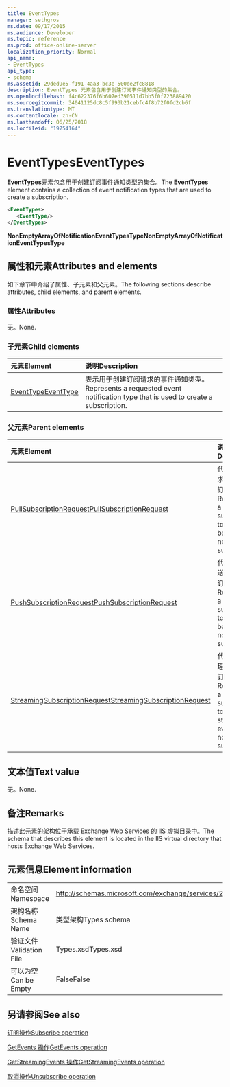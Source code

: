 ```yaml
---
title: EventTypes
manager: sethgros
ms.date: 09/17/2015
ms.audience: Developer
ms.topic: reference
ms.prod: office-online-server
localization_priority: Normal
api_name:
- EventTypes
api_type:
- schema
ms.assetid: 29ded9e5-f191-4aa3-bc3e-500de2fc8818
description: EventTypes 元素包含用于创建订阅事件通知类型的集合。
ms.openlocfilehash: f4c622376f6b607ed390511d7bb5f0f723889420
ms.sourcegitcommit: 34041125dc8c5f993b21cebfc4f8b72f0fd2cb6f
ms.translationtype: MT
ms.contentlocale: zh-CN
ms.lasthandoff: 06/25/2018
ms.locfileid: "19754164"
---
```

# <a name="eventtypes"></a><span data-ttu-id="cde4f-103">EventTypes</span><span class="sxs-lookup"><span data-stu-id="cde4f-103">EventTypes</span></span>

<span data-ttu-id="cde4f-104">**EventTypes**元素包含用于创建订阅事件通知类型的集合。</span><span class="sxs-lookup"><span data-stu-id="cde4f-104">The **EventTypes** element contains a collection of event notification types that are used to create a subscription.</span></span> 
  
```xml
<EventTypes>
   <EventType/>
</EventTypes>
```

 <span data-ttu-id="cde4f-105">**NonEmptyArrayOfNotificationEventTypesType**</span><span class="sxs-lookup"><span data-stu-id="cde4f-105">**NonEmptyArrayOfNotificationEventTypesType**</span></span>
## <a name="attributes-and-elements"></a><span data-ttu-id="cde4f-106">属性和元素</span><span class="sxs-lookup"><span data-stu-id="cde4f-106">Attributes and elements</span></span>

<span data-ttu-id="cde4f-107">如下章节中介绍了属性、子元素和父元素。</span><span class="sxs-lookup"><span data-stu-id="cde4f-107">The following sections describe attributes, child elements, and parent elements.</span></span>
  
### <a name="attributes"></a><span data-ttu-id="cde4f-108">属性</span><span class="sxs-lookup"><span data-stu-id="cde4f-108">Attributes</span></span>

<span data-ttu-id="cde4f-109">无。</span><span class="sxs-lookup"><span data-stu-id="cde4f-109">None.</span></span>
  
### <a name="child-elements"></a><span data-ttu-id="cde4f-110">子元素</span><span class="sxs-lookup"><span data-stu-id="cde4f-110">Child elements</span></span>

|<span data-ttu-id="cde4f-111">**元素**</span><span class="sxs-lookup"><span data-stu-id="cde4f-111">**Element**</span></span>|<span data-ttu-id="cde4f-112">**说明**</span><span class="sxs-lookup"><span data-stu-id="cde4f-112">**Description**</span></span>|
|:-----|:-----|
|[<span data-ttu-id="cde4f-113">EventType</span><span class="sxs-lookup"><span data-stu-id="cde4f-113">EventType</span></span>](eventtype.md) <br/> |<span data-ttu-id="cde4f-114">表示用于创建订阅请求的事件通知类型。</span><span class="sxs-lookup"><span data-stu-id="cde4f-114">Represents a requested event notification type that is used to create a subscription.</span></span>  <br/> |
   
### <a name="parent-elements"></a><span data-ttu-id="cde4f-115">父元素</span><span class="sxs-lookup"><span data-stu-id="cde4f-115">Parent elements</span></span>

|<span data-ttu-id="cde4f-116">**元素**</span><span class="sxs-lookup"><span data-stu-id="cde4f-116">**Element**</span></span>|<span data-ttu-id="cde4f-117">**说明**</span><span class="sxs-lookup"><span data-stu-id="cde4f-117">**Description**</span></span>|
|:-----|:-----|
|[<span data-ttu-id="cde4f-118">PullSubscriptionRequest</span><span class="sxs-lookup"><span data-stu-id="cde4f-118">PullSubscriptionRequest</span></span>](pullsubscriptionrequest.md) <br/> |<span data-ttu-id="cde4f-119">代表对基于请求的事件通知订阅的订阅。</span><span class="sxs-lookup"><span data-stu-id="cde4f-119">Represents a subscription to a pull-based event notification subscription.</span></span>  <br/> |
|[<span data-ttu-id="cde4f-120">PushSubscriptionRequest</span><span class="sxs-lookup"><span data-stu-id="cde4f-120">PushSubscriptionRequest</span></span>](pushsubscriptionrequest.md) <br/> |<span data-ttu-id="cde4f-121">代表对基于推送的事件通知订阅的订阅。</span><span class="sxs-lookup"><span data-stu-id="cde4f-121">Represents a subscription to a push-based event notification subscription.</span></span>  <br/> |
|[<span data-ttu-id="cde4f-122">StreamingSubscriptionRequest</span><span class="sxs-lookup"><span data-stu-id="cde4f-122">StreamingSubscriptionRequest</span></span>](streamingsubscriptionrequest.md) <br/> |<span data-ttu-id="cde4f-123">代表对流式处理的事件通知订阅的订阅。</span><span class="sxs-lookup"><span data-stu-id="cde4f-123">Represents a subscription to a streaming event notification subscription.</span></span>  <br/> |
   
## <a name="text-value"></a><span data-ttu-id="cde4f-124">文本值</span><span class="sxs-lookup"><span data-stu-id="cde4f-124">Text value</span></span>

<span data-ttu-id="cde4f-125">无。</span><span class="sxs-lookup"><span data-stu-id="cde4f-125">None.</span></span>
  
## <a name="remarks"></a><span data-ttu-id="cde4f-126">备注</span><span class="sxs-lookup"><span data-stu-id="cde4f-126">Remarks</span></span>

<span data-ttu-id="cde4f-127">描述此元素的架构位于承载 Exchange Web Services 的 IIS 虚拟目录中。</span><span class="sxs-lookup"><span data-stu-id="cde4f-127">The schema that describes this element is located in the IIS virtual directory that hosts Exchange Web Services.</span></span>
  
## <a name="element-information"></a><span data-ttu-id="cde4f-128">元素信息</span><span class="sxs-lookup"><span data-stu-id="cde4f-128">Element information</span></span>

|||
|:-----|:-----|
|<span data-ttu-id="cde4f-129">命名空间</span><span class="sxs-lookup"><span data-stu-id="cde4f-129">Namespace</span></span>  <br/> |http://schemas.microsoft.com/exchange/services/2006/types  <br/> |
|<span data-ttu-id="cde4f-130">架构名称</span><span class="sxs-lookup"><span data-stu-id="cde4f-130">Schema Name</span></span>  <br/> |<span data-ttu-id="cde4f-131">类型架构</span><span class="sxs-lookup"><span data-stu-id="cde4f-131">Types schema</span></span>  <br/> |
|<span data-ttu-id="cde4f-132">验证文件</span><span class="sxs-lookup"><span data-stu-id="cde4f-132">Validation File</span></span>  <br/> |<span data-ttu-id="cde4f-133">Types.xsd</span><span class="sxs-lookup"><span data-stu-id="cde4f-133">Types.xsd</span></span>  <br/> |
|<span data-ttu-id="cde4f-134">可以为空</span><span class="sxs-lookup"><span data-stu-id="cde4f-134">Can be Empty</span></span>  <br/> |<span data-ttu-id="cde4f-135">False</span><span class="sxs-lookup"><span data-stu-id="cde4f-135">False</span></span>  <br/> |
   
## <a name="see-also"></a><span data-ttu-id="cde4f-136">另请参阅</span><span class="sxs-lookup"><span data-stu-id="cde4f-136">See also</span></span>



[<span data-ttu-id="cde4f-137">订阅操作</span><span class="sxs-lookup"><span data-stu-id="cde4f-137">Subscribe operation</span></span>](subscribe-operation.md)
  
[<span data-ttu-id="cde4f-138">GetEvents 操作</span><span class="sxs-lookup"><span data-stu-id="cde4f-138">GetEvents operation</span></span>](getevents-operation.md)
  
[<span data-ttu-id="cde4f-139">GetStreamingEvents 操作</span><span class="sxs-lookup"><span data-stu-id="cde4f-139">GetStreamingEvents operation</span></span>](getstreamingevents-operation.md)
  
[<span data-ttu-id="cde4f-140">取消操作</span><span class="sxs-lookup"><span data-stu-id="cde4f-140">Unsubscribe operation</span></span>](unsubscribe-operation.md)


